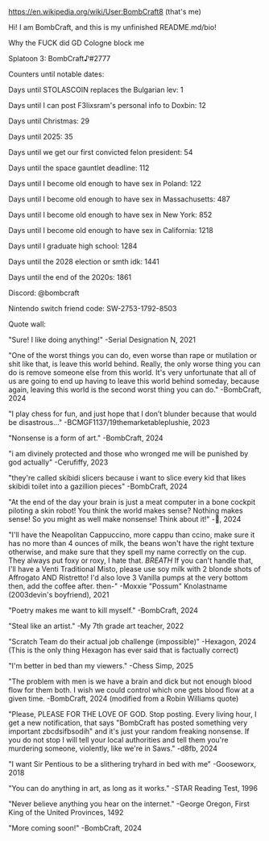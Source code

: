 https://en.wikipedia.org/wiki/User:BombCraft8 (that's me)

Hi! I am BombCraft, and this is my unfinished README.md/bio!

Why the FUCK did GD Cologne block me

Splatoon 3: BombCraft♪#2777

Counters until notable dates:

Days until STOLASCOIN replaces the Bulgarian lev: 1

Days until I can post F3lixsram's personal info to Doxbin: 12

Days until Christmas: 29

Days until 2025: 35

Days until we get our first convicted felon president: 54

Days until the space gauntlet deadline: 112

Days until I become old enough to have sex in Poland: 122

Days until I become old enough to have sex in Massachusetts: 487

Days until I become old enough to have sex in New York: 852

Days until I become old enough to have sex in California: 1218

Days until I graduate high school: 1284

Days until the 2028 election or smth idk: 1441

Days until the end of the 2020s: 1861

Discord: @bombcraft

Nintendo switch friend code: SW-2753-1792-8503

Quote wall:

"Sure! I like doing anything!" -Serial Designation N, 2021

"One of the worst things you can do, even worse than rape or mutilation or shit like that, is leave this world behind. Really, the only worse thing you can do is remove someone else from this world. It's very unfortunate that all of us are going to end up having to leave this world behind someday, because again, leaving this world is the second worst thing you can do." -BombCraft, 2024

"I play chess for fun, and just hope that I don’t blunder because that would be disastrous..." -BCMGF1137/19themarketableplushie, 2023

"Nonsense is a form of art." -BombCraft, 2024

"i am divinely protected and those who wronged me will be punished by god actually" -Cerufiffy, 2023

"they're called skibidi slicers because i want to slice every kid that likes skibidi toilet into a gazillion pieces" -BombCraft, 2024

"At the end of the day your brain is just a meat computer in a bone cockpit piloting a skin robot! You think the world makes sense? Nothing makes sense! So you might as well make nonsense! Think about it!" -🥚, 2024

"I'll have the Neapolitan Cappuccino, more cappu than ccino, make sure it has no more than 4 ounces of milk, the beans won't have the right texture otherwise, and make sure that they spell my name correctly on the cup. They always put foxy or roxy, I hate that. *BREATH* If you can't handle that, I'll have a Venti Traditional Misto, please use soy milk with 2 blonde shots of Affrogato AND Ristretto! I'd also love 3 Vanilla pumps at the very bottom then, add the coffee after. then-" -Moxxie "Possum" Knolastname (2003devin's boyfriend), 2021

"Poetry makes me want to kill myself." -BombCraft, 2024

"Steal like an artist." -My 7th grade art teacher, 2022

"Scratch Team do their actual job challenge (impossible)" -Hexagon, 2024 (This is the only thing Hexagon has ever said that is factually correct)

"I'm better in bed than my viewers." -Chess Simp, 2025

"The problem with men is we have a brain and dick but not enough blood flow for them both. I wish we could control which one gets blood flow at a given time. -BombCraft, 2024 (modified from a Robin Williams quote)

"Please, PLEASE FOR THE LOVE OF GOD. Stop posting. Every living hour, I get a new notification, that says "BombCraft has posted something very important zbcdsifbsodih" and it's just your random freaking nonsense. If you do not stop I will tell your local authorities and tell them you're murdering someone, violently, like we're in Saws." -d8fb, 2024

"I want Sir Pentious to be a slithering tryhard in bed with me" -Gooseworx, 2018

"You can do anything in art, as long as it works." -STAR Reading Test, 1996

"Never believe anything you hear on the internet." -George Oregon, First King of the United Provinces, 1492

"More coming soon!" -BombCraft, 2024
